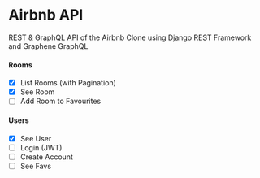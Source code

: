 # Airbnb API

REST & GraphQL API of the Airbnb Clone using Django REST Framework and Graphene GraphQL

#### Rooms

- [x] List Rooms (with Pagination)
- [x] See Room
- [ ] Add Room to Favourites

#### Users

- [x] See User
- [ ] Login (JWT)
- [ ] Create Account
- [ ] See Favs
